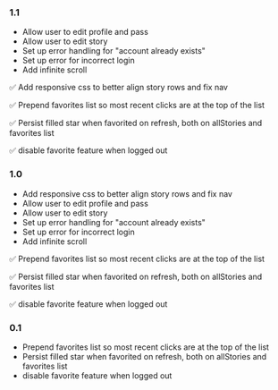 ### 1.1

-   Allow user to edit profile and pass
-   Allow user to edit story
-   Set up error handling for "account already exists"
-   Set up error for incorrect login
-   Add infinite scroll

✅ Add responsive css to better align story rows and fix nav

✅ Prepend favorites list so most recent clicks are at the top of the list

✅ Persist filled star when favorited on refresh, both on allStories and favorites list

✅ disable favorite feature when logged out
### 1.0

-   Add responsive css to better align story rows and fix nav
-   Allow user to edit profile and pass
-   Allow user to edit story
-   Set up error handling for "account already exists"
-   Set up error for incorrect login
-   Add infinite scroll

✅ Prepend favorites list so most recent clicks are at the top of the list

✅ Persist filled star when favorited on refresh, both on allStories and favorites list

✅ disable favorite feature when logged out

### 0.1

-   Prepend favorites list so most recent clicks are at the top of the list
-   Persist filled star when favorited on refresh, both on allStories and favorites list
-   disable favorite feature when logged out
